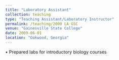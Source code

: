 ```yaml
---
title: "Laboratory Assistant"
collection: teaching
type: "Teaching Assistant/Laboratory Instructor"
permalink: /teaching/2009 LA GSC
venue: "Gainesville State College"
date: 2009-06-01
location: "Oakwood, Georgia"
---
```


•	Prepared labs for introductory biology courses

